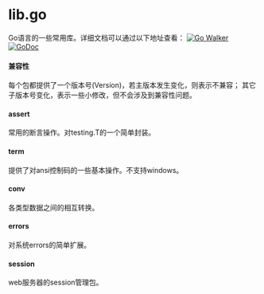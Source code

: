 lib.go
======
Go语言的一些常用库。详细文档可以通过以下地址查看：
[![Go Walker](http://gowalker.org/api/v1/badge)](http://gowalker.org/github.com/caixw/lib.go)
[![GoDoc](https://godoc.org/github.com/caixw/lib.go/assert?status.svg)](https://godoc.org/github.com/caixw/lib.go)

#### 兼容性
每个包都提供了一个版本号(Version)，若主版本发生变化，则表示不兼容；
其它子版本号变化，表示一些小修改，但不会涉及到兼容性问题。

#### assert
常用的断言操作。对testing.T的一个简单封装。

#### term
提供了对ansi控制码的一些基本操作。不支持windows。

#### conv
各类型数据之间的相互转换。

#### errors
对系统errors的简单扩展。

#### session
web服务器的session管理包。
